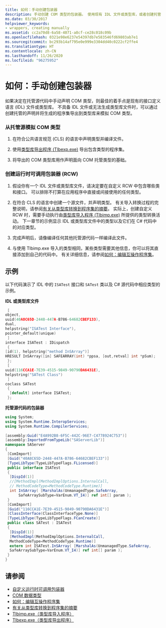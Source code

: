 ```yaml
---
title: 如何：手动创建包装器
description: 手动创建 COM 类型的包装器。 使用现有 IDL 文件或类型库，或者创建托管声明，并将程序集导出到类型库。
ms.date: 03/30/2017
helpviewer_keywords:
- wrappers, creating manually
ms.assetid: cc2a70d8-6a58-4071-a8cf-ce28c018c09b
ms.openlocfilehash: 0321e98e6237e54397db7e583546fd69803ab7e1
ms.sourcegitcommit: bc293b14af795e0e999e3304dd40c0222cf2ffe4
ms.translationtype: HT
ms.contentlocale: zh-CN
ms.lasthandoff: 11/26/2020
ms.locfileid: "96275952"
---
```

# <a name="how-to-create-wrappers-manually"></a>如何：手动创建包装器

如果决定在托管源代码中手动声明 COM 类型，则最佳的着手点是现有的接口定义语言 (IDL) 文件或类型库。 不具备 IDL 文件或无法生成类型库文件时，可以通过创建托管的声明并将生成的程序集导出到类型库来模拟 COM 类型。  
  
### <a name="to-simulate-com-types-from-managed-source"></a>从托管源模拟 COM 类型  
  
1. 在符合公共语言规范 (CLS) 的语言中声明类型并编译文件。  
  
2. 使用[类型库导出程序 (Tlbexp.exe)](../tools/tlbexp-exe-type-library-exporter.md) 导出包含类型的程序集。  
  
3. 将导出的 COM 类型库用作声明面向 COM 托管类型的基础。  
  
### <a name="to-create-a-runtime-callable-wrapper-rcw"></a>创建运行时可调用包装器 (RCW)  
  
1. 假设你有一个 IDL 文件或类型库文件，请决定要在自定义 RCW 中包含哪些类和接口。 可以排除不打算在应用程序中直接或间接使用的任何类型。  
  
2. 在符合 CLS 的语言中创建一个源文件，并声明类型。 有关导入转换过程的完整说明，请参阅[有关从类型库转换到程序集的摘要](/previous-versions/dotnet/netframework-4.0/k83zzh38(v=vs.100))。 实际上，创建自定义 RCW 时，需要手动执行由[类型库导入程序 (Tlbimp.exe)](../tools/tlbimp-exe-type-library-importer.md) 所提供的类型转换活动。 下一章节的示例显示 IDL 或类型库文件中的类型以及它们在 C# 代码中的对应类型。  
  
3. 完成声明后，请像编译任何其他托管源代码一样编译此文件。  
  
4. 与使用 Tlbimp.exe 导入的类型相同，某些类型需要其他信息，你可以将其直接添加到自己的代码中。 有关详细信息，请参阅[如何：编辑互操作程序集](/previous-versions/dotnet/netframework-4.0/8zbc969t(v=vs.100))。  
  
## <a name="example"></a>示例  

 以下代码演示了 IDL 中的 `ISATest` 接口和 `SATest` 类以及 C# 源代码中相应类型的示例。  
  
 **IDL 或类型库文件**  
  
```cpp
 [  
object,  
uuid(40A8C65D-2448-447A-B786-64682CBEF133),  
dual,  
helpstring("ISATest Interface"),  
pointer_default(unique)  
 ]  
interface ISATest : IDispatch  
 {  
[id(1), helpstring("method InSArray")]
HRESULT InSArray([in] SAFEARRAY(int) *ppsa, [out,retval] int *pSum);  
 };  
 [  
uuid(116CCA1E-7E39-4515-9849-90790DA6431E),  
helpstring("SATest Class")  
 ]  
coclass SATest  
 {  
  [default] interface ISATest;  
 };  
```  
  
 **托管源代码的包装器**  
  
```csharp  
using System;  
using System.Runtime.InteropServices;  
using System.Runtime.CompilerServices;  
  
[assembly:Guid("E4A992B8-6F5C-442C-96E7-C4778924C753")]  
[assembly:ImportedFromTypeLib("SAServerLib")]  
namespace SAServer  
{  
 [ComImport]  
 [Guid("40A8C65D-2448-447A-B786-64682CBEF133")]  
 [TypeLibType(TypeLibTypeFlags.FLicensed)]  
 public interface ISATest  
 {  
  [DispId(1)]  
  //[MethodImpl(MethodImplOptions.InternalCall,  
  // MethodCodeType=MethodCodeType.Runtime)]  
  int InSArray( [MarshalAs(UnmanagedType.SafeArray,  
      SafeArraySubType=VarEnum.VT_I4)] ref int[] param );  
 }
 [ComImport]  
 [Guid("116CCA1E-7E39-4515-9849-90790DA6431E")]  
 [ClassInterface(ClassInterfaceType.None)]  
 [TypeLibType(TypeLibTypeFlags.FCanCreate)]  
 public class SATest : ISATest  
 {  
  [DispId(1)]  
  [MethodImpl(MethodImplOptions.InternalCall,
  MethodCodeType=MethodCodeType.Runtime)]  
  extern int ISATest.InSArray( [MarshalAs(UnmanagedType.SafeArray,
  SafeArraySubType=VarEnum.VT_I4)] ref int[] param );  
 }  
}  
```  
  
## <a name="see-also"></a>请参阅

- [自定义运行时可调用包装器](/previous-versions/dotnet/netframework-4.0/e753eftz(v=vs.100))
- [COM 数据类型](/previous-versions/dotnet/netframework-4.0/sak564ww(v=vs.100))
- [如何：编辑互操作程序集](/previous-versions/dotnet/netframework-4.0/8zbc969t(v=vs.100))
- [有关从类型库转换到程序集的摘要](/previous-versions/dotnet/netframework-4.0/k83zzh38(v=vs.100))
- [Tlbimp.exe（类型库导入程序）](../tools/tlbimp-exe-type-library-importer.md)
- [Tlbexp.exe（类型库导出程序）](../tools/tlbexp-exe-type-library-exporter.md)
